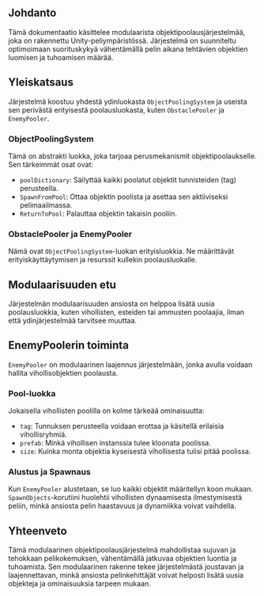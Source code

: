 

## Johdanto

Tämä dokumentaatio käsittelee modulaarista objektipoolausjärjestelmää, joka on rakennettu Unity-peliympäristössä. Järjestelmä on suunniteltu optimoimaan suorituskykyä vähentämällä pelin aikana tehtävien objektien luomisen ja tuhoamisen määrää.

## Yleiskatsaus

Järjestelmä koostuu yhdestä ydinluokasta `ObjectPoolingSystem` ja useista sen perivästä erityisestä poolausluokasta, kuten `ObstaclePooler` ja `EnemyPooler`.

### ObjectPoolingSystem

Tämä on abstrakti luokka, joka tarjoaa perusmekanismit objektipoolaukselle. Sen tärkeimmät osat ovat:

- `poolDictionary`: Säilyttää kaikki poolatut objektit tunnisteiden (tag) perusteella.
- `SpawnFromPool`: Ottaa objektin poolista ja asettaa sen aktiiviseksi pelimaailmassa.
- `ReturnToPool`: Palauttaa objektin takaisin pooliin.

### ObstaclePooler ja EnemyPooler

Nämä ovat `ObjectPoolingSystem`-luokan erityisluokkia. Ne määrittävät erityiskäyttäytymisen ja resurssit kullekin poolausluokalle.

## Modulaarisuuden etu

Järjestelmän modulaarisuuden ansiosta on helppoa lisätä uusia poolausluokkia, kuten vihollisten, esteiden tai ammusten poolaajia, ilman että ydinjärjestelmää tarvitsee muuttaa.

## EnemyPoolerin toiminta

`EnemyPooler` on modulaarinen laajennus järjestelmään, jonka avulla voidaan hallita vihollisobjektien poolausta. 

### Pool-luokka

Jokaisella vihollisten poolilla on kolme tärkeää ominaisuutta:
- `tag`: Tunnuksen perusteella voidaan erottaa ja käsitellä erilaisia vihollisryhmiä.
- `prefab`: Minkä vihollisen instanssia tulee kloonata poolissa.
- `size`: Kuinka monta objektia kyseisestä vihollisesta tulisi pitää poolissa.

### Alustus ja Spawnaus

Kun `EnemyPooler` alustetaan, se luo kaikki objektit määritellyn koon mukaan. `SpawnObjects`-korutiini huolehtii vihollisten dynaamisesta ilmestymisestä peliin, minkä ansiosta pelin haastavuus ja dynamiikka voivat vaihdella.

## Yhteenveto

Tämä modulaarinen objektipoolausjärjestelmä mahdollistaa sujuvan ja tehokkaan pelikokemuksen, vähentämällä jatkuvaa objektien luontia ja tuhoamista. Sen modulaarinen rakenne tekee järjestelmästä joustavan ja laajennettavan, minkä ansiosta pelinkehittäjät voivat helposti lisätä uusia objekteja ja ominaisuuksia tarpeen mukaan.